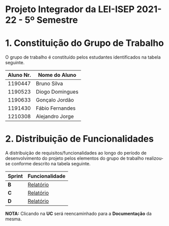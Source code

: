# Projeto Integrador da LEI-ISEP 2021-22 - 5º Semestre

# 1. Constituição do Grupo de Trabalho

O grupo de trabalho é constituído pelos estudantes identificados na tabela seguinte.

| Aluno Nr.	 | Nome do Aluno	        	  |
|------------|----------------------------|
| 1190447    | Bruno Silva                |
| 1190523    | Diogo Domingues            |
| 1190633    | Gonçalo Jordão             |
| 1191430    | Fábio Fernandes            |
| 1210308    | Alejandro Jorge            |

# 2. Distribuição de Funcionalidades ###

A distribuição de requisitos/funcionalidades ao longo do período de desenvolvimento do projeto pelos elementos do grupo de trabalho realizou-se conforme descrito na tabela seguinte.

| Sprint  |Funcionalidade                                                                                                                                    |
|---------|--------------------------------------------------------------------------------------------------------------------------------------------------|
|  **B**  | [Relatório](docs/ProjetoGeral/SprintB/Relatorio_3DL_G67.pdf)                                                                                     |
|  **C**  | [Relatório](docs/ProjetoGeral/SprintC/Relatorio_3DL_G67.pdf)                                                                                     |
|  **D**  | [Relatório](docs/ProjetoGeral/SprintD/Relatorio_3DL_G67.pdf)                                                                                     |

**NOTA:** Clicando na **UC** será reencaminhado para a **Documentação** da mesma.
